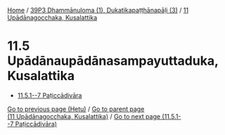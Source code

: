 
[Home](/) / [39P3 Dhammānuloma (1), Dukatikapaṭṭhānapāḷi (3)](...md) / [11 Upādānagocchaka, Kusalattika](../39P3/11.md)

# 11.5 Upādānaupādānasampayuttaduka, Kusalattika

* [11.5.1--7 Paṭiccādivāra](11.5/11.5.1--7.md)

[Go to previous page (Hetu)](11.4/11.4.1--7/Paccayacatukka/Hetu.md) / [Go to parent page (11 Upādānagocchaka, Kusalattika)](../39P3/11.md) / [Go to next page (11.5.1--7 Paṭiccādivāra)](11.5/11.5.1--7.md)


